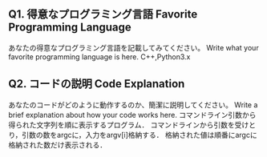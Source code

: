 ## Q1. 得意なプログラミング言語 Favorite Programming Language
あなたの得意なプログラミング言語を記載してみてください。
Write what your favorite programming language is here.
C++,Python3.x
## Q2. コードの説明 Code Explanation
あなたのコードがどのように動作するのか、簡潔に説明してください。
Write a brief explanation about how your code works here.
コマンドライン引数から得られた文字列を順に表示するプログラム．
コマンドラインから引数を受けとり，引数の数をargcに，入力をargv[i]格納する．
格納された値は順番にargcに格納された数だけ表示される．
